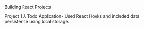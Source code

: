 Building React Projects

Project 1
A Todo Application- 
Used React Hooks and included data persistence using local storage. 
